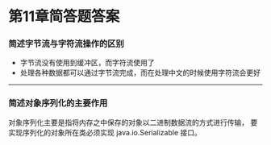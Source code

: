 # 第11章简答题答案

### 简述字节流与字符流操作的区别

- 字节流没有使用到缓冲区，而字符流使用了
- 处理各种数据都可以通过字节流完成，而在处理中文的时候使用字符流会更好

---

### 简述对象序列化的主要作用

对象序列化主要是指将内存之中保存的对象以二进制数据流的方式进行传输，
要实现序列化的对象所在类必须实现 java.io.Serializable 接口。